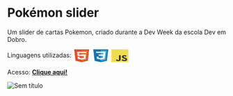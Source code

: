 # Pokémon slider
Um slider de cartas Pokemon, criado durante a Dev Week da escola Dev em Dobro.<br/>

Linguagens utilizadas: 
<img align="center" alt="HTML" height="30" width="40" src="https://raw.githubusercontent.com/devicons/devicon/master/icons/html5/html5-original.svg">
<img align="center" alt="CSS" height="30" width="40" src="https://raw.githubusercontent.com/devicons/devicon/master/icons/css3/css3-original.svg">
<img align="center" alt="Js" height="30" width="40" src="https://raw.githubusercontent.com/devicons/devicon/master/icons/javascript/javascript-original.svg"> <br/>

Acesso: <a href="https://matheeusgomes.github.io/pokemon-slider/"><strong>Clique aqui!</strong></a>

![Sem título](https://user-images.githubusercontent.com/10269675/196185157-65c75721-2934-4563-b6a6-8297687f867e.png)
